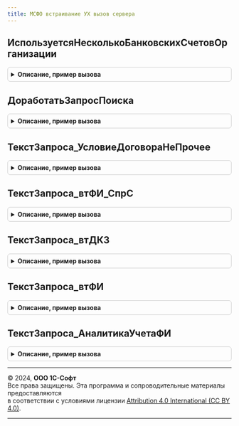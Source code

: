 ```yaml
---
title: МСФО встраивание УХ вызов сервера
---
```



## ИспользуетсяНесколькоБанковскихСчетовОрганизации
<details style="margin: 1em 0; padding: 0.5em; border: 1px solid #ccc; border-radius: 6px;">

<summary style="font-weight: bold; cursor: pointer;">Описание, пример вызова</summary>

```bsl

Функция ИспользуетсяНесколькоБанковскихСчетовОрганизации(ОтборОрганизация) Экспорт
```

Пример вызова
```bsl
Результат = МСФОВстраиваниеУХВызовСервера.ИспользуетсяНесколькоБанковскихСчетовОрганизации(ОтборОрганизация) 
```
</details>

## ДоработатьЗапросПоиска
<details style="margin: 1em 0; padding: 0.5em; border: 1px solid #ccc; border-radius: 6px;">

<summary style="font-weight: bold; cursor: pointer;">Описание, пример вызова</summary>

```bsl

Процедура ДоработатьЗапросПоиска(ТекстЗапроса, ТипСтрокой, ВидУчета = "МСФО", ОтборПоОрганизации = Истина) Экспорт
```

Пример вызова
```bsl
МСФОВстраиваниеУХВызовСервера.ДоработатьЗапросПоиска(ТекстЗапроса, ТипСтрокой, ВидУчета, ОтборПоОрганизации);
```
</details>

## ТекстЗапроса_УсловиеДоговораНеПрочее
<details style="margin: 1em 0; padding: 0.5em; border: 1px solid #ccc; border-radius: 6px;">

<summary style="font-weight: bold; cursor: pointer;">Описание, пример вызова</summary>

```bsl

Функция ТекстЗапроса_УсловиеДоговораНеПрочее(ИмяПоляДоговора = "Субконто2") Экспорт
```

Пример вызова
```bsl
Результат = МСФОВстраиваниеУХВызовСервера.ТекстЗапроса_УсловиеДоговораНеПрочее(ИмяПоляДоговора);
```
</details>

## ТекстЗапроса_втФИ_СпрС
<details style="margin: 1em 0; padding: 0.5em; border: 1px solid #ccc; border-radius: 6px;">

<summary style="font-weight: bold; cursor: pointer;">Описание, пример вызова</summary>

```bsl

Функция ТекстЗапроса_втФИ_СпрС(НомераТаблиц) Экспорт
```

Пример вызова
```bsl
Результат = МСФОВстраиваниеУХВызовСервера.ТекстЗапроса_втФИ_СпрС(НомераТаблиц) 
```
</details>

## ТекстЗапроса_втДКЗ
<details style="margin: 1em 0; padding: 0.5em; border: 1px solid #ccc; border-radius: 6px;">

<summary style="font-weight: bold; cursor: pointer;">Описание, пример вызова</summary>

```bsl

Функция ТекстЗапроса_втДКЗ(НомераТаблиц) Экспорт
```

Пример вызова
```bsl
Результат = МСФОВстраиваниеУХВызовСервера.ТекстЗапроса_втДКЗ(НомераТаблиц) 
```
</details>

## ТекстЗапроса_втФИ
<details style="margin: 1em 0; padding: 0.5em; border: 1px solid #ccc; border-radius: 6px;">

<summary style="font-weight: bold; cursor: pointer;">Описание, пример вызова</summary>

```bsl

Функция ТекстЗапроса_втФИ(НомераТаблиц) Экспорт
```

Пример вызова
```bsl
Результат = МСФОВстраиваниеУХВызовСервера.ТекстЗапроса_втФИ(НомераТаблиц) 
```
</details>

## ТекстЗапроса_АналитикаУчетаФИ
<details style="margin: 1em 0; padding: 0.5em; border: 1px solid #ccc; border-radius: 6px;">

<summary style="font-weight: bold; cursor: pointer;">Описание, пример вызова</summary>

```bsl

Функция ТекстЗапроса_АналитикаУчетаФИ(НомераТаблиц) Экспорт
```

Пример вызова
```bsl
Результат = МСФОВстраиваниеУХВызовСервера.ТекстЗапроса_АналитикаУчетаФИ(НомераТаблиц) 
```
</details>

---

© 2024, **ООО 1С-Софт**  
Все права защищены. Эта программа и сопроводительные материалы предоставляются  
в соответствии с условиями лицензии [Attribution 4.0 International (CC BY 4.0)](https://creativecommons.org/licenses/by/4.0/legalcode).

---

